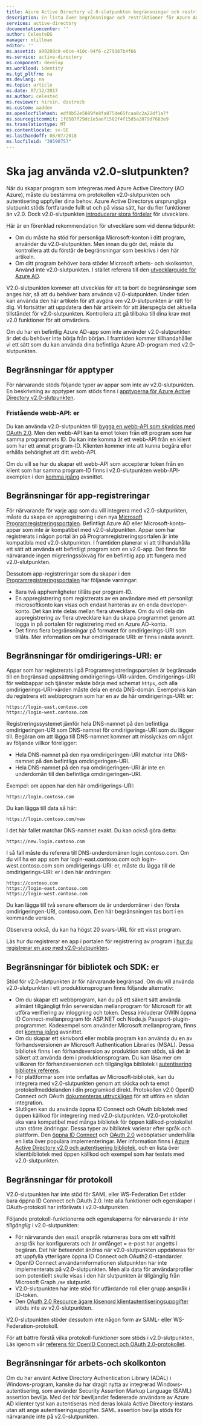 ```yaml
---
title: Azure Active Directory v2.0-slutpunkten begränsningar och restriktioner | Microsoft Docs
description: En lista över begränsningar och restriktioner för Azure AD v2.0-slutpunkten.
services: active-directory
documentationcenter: ''
author: CelesteDG
manager: mtillman
editor: ''
ms.assetid: a99289c0-e6ce-410c-94f6-c279387b4f66
ms.service: active-directory
ms.component: develop
ms.workload: identity
ms.tgt_pltfrm: na
ms.devlang: na
ms.topic: article
ms.date: 07/12/2017
ms.author: celested
ms.reviewer: hirsin, dastrock
ms.custom: aaddev
ms.openlocfilehash: edf0b52e5889fe8fa875de65fcaa8c2a22df1a7f
ms.sourcegitcommit: 1f0587f29dc1e5aef1502f4f15d5a2079d7683e9
ms.translationtype: MT
ms.contentlocale: sv-SE
ms.lasthandoff: 08/07/2018
ms.locfileid: "39590757"
---
```

# <a name="should-i-use-the-v20-endpoint"></a>Ska jag använda v2.0-slutpunkten?

När du skapar program som integreras med Azure Active Directory (AD Azure), måste du bestämma om protokollen v2.0-slutpunkten och autentisering uppfyller dina behov. Azure Active Directorys ursprungliga slutpunkt stöds fortfarande fullt ut och på vissa sätt, har du fler funktioner än v2.0. Dock v2.0-slutpunkten [introducerar stora fördelar](azure-ad-endpoint-comparison.md) för utvecklare.

Här är en förenklad rekommendation för utvecklare som vid denna tidpunkt:

* Om du måste ha stöd för personliga Microsoft-konton i ditt program, använder du v2.0-slutpunkten. Men innan du gör det, måste du kontrollera att du förstår de begränsningar som beskrivs i den här artikeln.
* Om ditt program behöver bara stöder Microsoft arbets- och skolkonton, Använd inte v2.0-slutpunkten. I stället referera till den [utvecklarguide för Azure AD](azure-ad-developers-guide.md).

V2.0-slutpunkten kommer att utvecklas för att ta bort de begränsningar som anges här, så att du behöver bara använda v2.0-slutpunkten. Under tiden kan använda den här artikeln för att avgöra om v2.0-slutpunkten är rätt för dig. Vi fortsätter att uppdatera den här artikeln för att återspegla det aktuella tillståndet för v2.0-slutpunkten. Kontrollera att gå tillbaka till dina krav mot v2.0 funktioner för att omvärdera.

Om du har en befintlig Azure AD-app som inte använder v2.0-slutpunkten är det du behöver inte börja från början. I framtiden kommer tillhandahåller vi ett sätt som du kan använda dina befintliga Azure AD-program med v2.0-slutpunkten.

## <a name="restrictions-on-app-types"></a>Begränsningar för apptyper

För närvarande stöds följande typer av appar som inte av v2.0-slutpunkten. En beskrivning av apptyper som stöds finns i [apptyperna för Azure Active Directory v2.0-slutpunkten](v2-app-types.md).

### <a name="standalone-web-apis"></a>Fristående webb-API: er

Du kan använda v2.0-slutpunkten till [bygga en webb-API som skyddas med OAuth 2.0](v2-app-types.md#web-apis). Men den webb-API kan ta emot token från ett program som har samma programmets ID. Du kan inte komma åt ett webb-API från en klient som har ett annat program-ID. Klienten kommer inte att kunna begära eller erhålla behörighet att ditt webb-API.

Om du vill se hur du skapar ett webb-API som accepterar token från en klient som har samma program-ID finns i v2.0-slutpunkten webb-API-exemplen i den [komma igång](active-directory-appmodel-v2-overview.md#getting-started) avsnittet.

## <a name="restrictions-on-app-registrations"></a>Begränsningar för app-registreringar

För närvarande för varje app som du vill integrera med v2.0-slutpunkten, måste du skapa en appregistrering i den nya [Microsoft Programregistreringsportalen](https://apps.dev.microsoft.com/?referrer=https://azure.microsoft.com/documentation/articles&deeplink=/appList). Befintligt Azure AD eller Microsoft-konto-appar som inte är kompatibel med v2.0-slutpunkten. Appar som har registrerats i någon portal än på Programregistreringsportalen är inte kompatibla med v2.0-slutpunkten. I framtiden planerar vi att tillhandahålla ett sätt att använda ett befintligt program som en v2.0-app. Det finns för närvarande ingen migreringssökväg för en befintlig app att fungera med v2.0-slutpunkten.

Dessutom app-registreringar som du skapar i den [Programregistreringsportalen](https://apps.dev.microsoft.com/?referrer=https://azure.microsoft.com/documentation/articles&deeplink=/appList) har följande varningar:

* Bara två apphemligheter tillåts per program-ID.
* En appregistrering som registrerats av en användare med ett personligt microsoftkonto kan visas och endast hanteras av en enda developer-konto. Det kan inte delas mellan flera utvecklare. Om du vill dela din appregistrering av flera utvecklare kan du skapa programmet genom att logga in på portalen för registrering med en Azure AD-konto.
* Det finns flera begränsningar på formatet för omdirigerings-URI som tillåts. Mer information om hur omdirigerade URI: er finns i nästa avsnitt.

## <a name="restrictions-on-redirect-uris"></a>Begränsningar för omdirigerings-URI: er

Appar som har registrerats i på Programregistreringsportalen är begränsade till en begränsad uppsättning omdirigerings-URI-värden. Omdirigerings-URI för webbappar och tjänster måste börja med schemat `https`, och alla omdirigerings-URI-värden måste dela en enda DNS-domän. Exempelvis kan du registrera ett webbprogram som har en av de här omdirigerings-URI: er:

`https://login-east.contoso.com`  
`https://login-west.contoso.com`

Registreringssystemet jämför hela DNS-namnet på den befintliga omdirigeringen-URI som DNS-namnet för omdirigerings-URI som du lägger till. Begäran om att lägga till DNS-namnet kommer att misslyckas om något av följande villkor föreligger:  

* Hela DNS-namnet på den nya omdirigeringen-URI matchar inte DNS-namnet på den befintliga omdirigeringen-URI.
* Hela DNS-namnet på den nya omdirigeringen-URI är inte en underdomän till den befintliga omdirigeringen-URI.

Exempel: om appen har den här omdirigerings-URI:

`https://login.contoso.com`

Du kan lägga till data så här:

`https://login.contoso.com/new`

I det här fallet matchar DNS-namnet exakt. Du kan också göra detta:

`https://new.login.contoso.com`

I så fall måste du referera till DNS-underdomänen login.contoso.com. Om du vill ha en app som har login-east.contoso.com och login-west.contoso.com som omdirigerings-URI: er, måste du lägga till de omdirigerings-URI: er i den här ordningen:

`https://contoso.com`  
`https://login-east.contoso.com`  
`https://login-west.contoso.com`  

Du kan lägga till två senare eftersom de är underdomäner i den första omdirigeringen-URI, contoso.com. Den här begränsningen tas bort i en kommande version.

Observera också, du kan ha högst 20 svars-URL för ett visst program.

Läs hur du registrerar en app i portalen för registrering av program i [hur du registrerar en app med v2.0-slutpunkten](quickstart-v2-register-an-app.md).

## <a name="restrictions-on-libraries-and-sdks"></a>Begränsningar för bibliotek och SDK: er

Stöd för v2.0-slutpunkten är för närvarande begränsad. Om du vill använda v2.0-slutpunkten i ett produktionsprogram finns följande alternativ:

* Om du skapar ett webbprogram, kan du på ett säkert sätt använda allmänt tillgängligt från serversidan mellanprogram för Microsoft för att utföra verifiering av inloggning och token. Dessa inkluderar OWIN öppna ID Connect-mellanprogram för ASP.NET och Node.js Passport-plugin-programmet. Kodexempel som använder Microsoft mellanprogram, finns det [komma igång](active-directory-appmodel-v2-overview.md#getting-started) avsnittet.
* Om du skapar ett skrivbord eller mobila program kan använda du en av förhandsversionen av Microsoft Authentication Libraries (MSAL). Dessa bibliotek finns i en förhandsversion av produktion som stöds, så det är säkert att använda dem i produktionsprogram. Du kan läsa mer om villkoren för förhandsversionen och tillgängliga bibliotek i [autentisering bibliotek referens](reference-v2-libraries.md).
* För plattformar som inte omfattas av Microsoft-bibliotek, kan du integrera med v2.0-slutpunkten genom att skicka och ta emot protokollmeddelanden i din programkod direkt. Protokollen v2.0 OpenID Connect och OAuth [dokumenteras uttryckligen](active-directory-v2-protocols.md) för att utföra en sådan integration.
* Slutligen kan du använda öppna ID Connect och OAuth bibliotek med öppen källkod för integrering med v2.0-slutpunkten. V2.0-protokollet ska vara kompatibel med många bibliotek för öppen källkod-protokollet utan större ändringar. Dessa typer av bibliotek varierar efter språk och plattform. Den [öppna ID Connect](http://openid.net/connect/) och [OAuth 2.0](http://oauth.net/2/) webbplatser underhålla en lista över populära implementeringar. Mer information finns i [Azure Active Directory v2.0 och autentisering bibliotek](reference-v2-libraries.md), och en lista över klientbibliotek med öppen källkod och exempel som har testats med v2.0-slutpunkten.

## <a name="restrictions-on-protocols"></a>Begränsningar för protokoll

V2.0-slutpunkten har inte stöd för SAML eller WS-Federation Det stöder bara öppna ID Connect och OAuth 2.0. Inte alla funktioner och egenskaper i OAuth-protokoll har införlivats i v2.0-slutpunkten.

Följande protokoll-funktionerna och egenskaperna för närvarande är *inte tillgänglig* i v2.0-slutpunkten:

* För närvarande den `email` anspråk returneras bara om ett valfritt anspråk har konfigurerats och är omfånget = e-post har angetts i begäran. Det här beteendet ändras när v2.0-slutpunkten uppdateras för att uppfylla ytterligare öppna ID Connect och OAuth2.0-standarder.
* OpenID Connect användarinformationen slutpunkten har inte implementerats på v2.0-slutpunkten. Men alla data för användarprofiler som potentiellt skulle visas i den här slutpunkten är tillgänglig från Microsoft Graph `/me` slutpunkt.
* V2.0-slutpunkten har inte stöd för utfärdande roll eller grupp anspråk i ID-token.
* Den [OAuth 2.0 Resource ägare lösenord klientautentiseringsuppgifter](https://tools.ietf.org/html/rfc6749#section-4.3) stöds inte av v2.0-slutpunkten.

V2.0-slutpunkten stöder dessutom inte någon form av SAML- eller WS-Federation-protokoll.

För att bättre förstå vilka protokoll-funktioner som stöds i v2.0-slutpunkten, Läs igenom vår [referens för OpenID Connect och OAuth 2.0-protokollet](active-directory-v2-protocols.md).

## <a name="restrictions-for-work-and-school-accounts"></a>Begränsningar för arbets-och skolkonton

Om du har använt Active Directory Authentication Library (ADAL) i Windows-program, kanske du har dragit nytta av integrerad Windows-autentisering, som använder Security Assertion Markup Language (SAML) assertion bevilja. Med det här beviljandet federerade användare av Azure AD klienter tyst kan autentiseras med deras lokala Active Directory-instans utan att ange autentiseringsuppgifter. SAML assertion bevilja stöds för närvarande inte på v2.0-slutpunkten.
